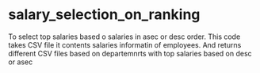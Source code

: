 # salary_selection_on_ranking
To select top salaries based o salaries in asec or desc order.
This code takes CSV file it contents salaries informatin of employees.
And returns different CSV files based on departemnrts with top salaries based on desc or asec

